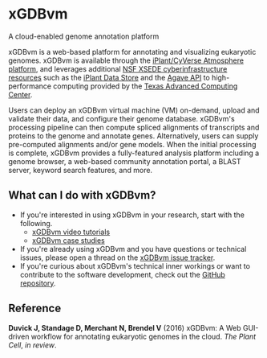 # xGDBvm
A cloud-enabled genome annotation platform

xGDBvm is a web-based platform for annotating and visualizing eukaryotic genomes.
xGDBvm is available through the [iPlant/CyVerse Atmosphere platform](http://www.cyverse.org/atmosphere), and leverages additional [NSF XSEDE cyberinfrastructure resources](https://www.xsede.org/) such as the [iPlant Data Store](http://www.iplantcollaborative.org/ci/data-store) and the [Agave API](http://www.iplantcollaborative.org/ci/data-store) to high-performance computing provided by the [Texas Advanced Computing Center](https://www.tacc.utexas.edu/).

Users can deploy an xGDBvm virtual machine (VM) on-demand, upload and validate their data, and configure their genome database.
xGDBvm's processing pipeline can then compute spliced alignments of transcripts and proteins to the genome and annotate genes.
Alternatively, users can supply pre-computed alignments and/or gene models.
When the initial processing is complete, xGDBvm provides a fully-featured analysis platform including a genome browser, a web-based community annotation portal, a BLAST server, keyword search features, and more.

## What can I do with xGDBvm?

- If you're interested in using xGDBvm in your research, start with the following.
    - [xGDBvm video tutorials](http://goblinx.soic.indiana.edu/wiki/doku.php?id=tutorials)
    - [xGDBvm case studies](https://github.com/BrendelGroup/xGDBvm/tree/master/case-studies)
- If you're already using xGDBvm and you have questions or technical issues, please open a thread on the [xGDBvm issue tracker](https://github.com/BrendelGroup/xGDBvm/issues).
- If you're curious about xGDBvm's technical inner workings or want to contribute to the software development, check out the [GitHub repository](https://github.com/BrendelGroup/xGDBvm).

## Reference

**Duvick J, Standage D, Merchant N, Brendel V** (2016) xGDBvm: A Web GUI-driven workflow for annotating eukaryotic genomes in the cloud. *The Plant Cell*, *in review*.
